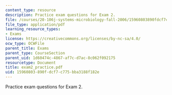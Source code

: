```yaml
---
content_type: resource
description: Practice exam questions for Exam 2.
file: /courses/20-106j-systems-microbiology-fall-2006/15960803890fdcf7c775bba3188f182e_exam2_practice.pdf
file_type: application/pdf
learning_resource_types:
- Exams
license: https://creativecommons.org/licenses/by-nc-sa/4.0/
ocw_type: OCWFile
parent_title: Exams
parent_type: CourseSection
parent_uid: 1d60474c-4867-af7c-d7ac-8c062f092175
resourcetype: Document
title: exam2_practice.pdf
uid: 15960803-890f-dcf7-c775-bba3188f182e
---
```

Practice exam questions for Exam 2.